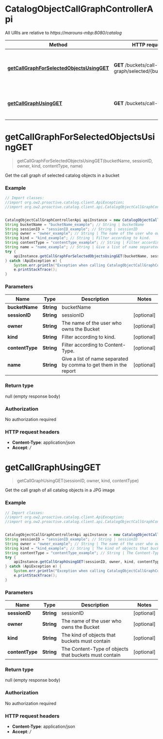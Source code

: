 # CatalogObjectCallGraphControllerApi

All URIs are relative to *https://marouns-mbp:8080/catalog*

Method | HTTP request | Description
------------- | ------------- | -------------
[**getCallGraphForSelectedObjectsUsingGET**](CatalogObjectCallGraphControllerApi.md#getCallGraphForSelectedObjectsUsingGET) | **GET** /buckets/call-graph/selected/{bucketName} | Get the call graph of selected catalog objects in a bucket
[**getCallGraphUsingGET**](CatalogObjectCallGraphControllerApi.md#getCallGraphUsingGET) | **GET** /buckets/call-graph | Get the call graph of all catalog objects in a JPG image


<a name="getCallGraphForSelectedObjectsUsingGET"></a>
# **getCallGraphForSelectedObjectsUsingGET**
> getCallGraphForSelectedObjectsUsingGET(bucketName, sessionID, owner, kind, contentType, name)

Get the call graph of selected catalog objects in a bucket

### Example
```java
// Import classes:
//import org.ow2.proactive.catalog.client.ApiException;
//import org.ow2.proactive.catalog.client.api.CatalogObjectCallGraphControllerApi;


CatalogObjectCallGraphControllerApi apiInstance = new CatalogObjectCallGraphControllerApi();
String bucketName = "bucketName_example"; // String | bucketName
String sessionID = "sessionID_example"; // String | sessionID
String owner = "owner_example"; // String | The name of the user who owns the Bucket
String kind = "kind_example"; // String | Filter according to kind.
String contentType = "contentType_example"; // String | Filter according to Content-Type.
String name = "name_example"; // String | Give a list of name separated by comma to get them in the report
try {
    apiInstance.getCallGraphForSelectedObjectsUsingGET(bucketName, sessionID, owner, kind, contentType, name);
} catch (ApiException e) {
    System.err.println("Exception when calling CatalogObjectCallGraphControllerApi#getCallGraphForSelectedObjectsUsingGET");
    e.printStackTrace();
}
```

### Parameters

Name | Type | Description  | Notes
------------- | ------------- | ------------- | -------------
 **bucketName** | **String**| bucketName |
 **sessionID** | **String**| sessionID | [optional]
 **owner** | **String**| The name of the user who owns the Bucket | [optional]
 **kind** | **String**| Filter according to kind. | [optional]
 **contentType** | **String**| Filter according to Content-Type. | [optional]
 **name** | **String**| Give a list of name separated by comma to get them in the report | [optional]

### Return type

null (empty response body)

### Authorization

No authorization required

### HTTP request headers

 - **Content-Type**: application/json
 - **Accept**: */*

<a name="getCallGraphUsingGET"></a>
# **getCallGraphUsingGET**
> getCallGraphUsingGET(sessionID, owner, kind, contentType)

Get the call graph of all catalog objects in a JPG image

### Example
```java
// Import classes:
//import org.ow2.proactive.catalog.client.ApiException;
//import org.ow2.proactive.catalog.client.api.CatalogObjectCallGraphControllerApi;


CatalogObjectCallGraphControllerApi apiInstance = new CatalogObjectCallGraphControllerApi();
String sessionID = "sessionID_example"; // String | sessionID
String owner = "owner_example"; // String | The name of the user who owns the Bucket
String kind = "kind_example"; // String | The kind of objects that buckets must contain
String contentType = "contentType_example"; // String | The Content-Type of objects that buckets must contain
try {
    apiInstance.getCallGraphUsingGET(sessionID, owner, kind, contentType);
} catch (ApiException e) {
    System.err.println("Exception when calling CatalogObjectCallGraphControllerApi#getCallGraphUsingGET");
    e.printStackTrace();
}
```

### Parameters

Name | Type | Description  | Notes
------------- | ------------- | ------------- | -------------
 **sessionID** | **String**| sessionID | [optional]
 **owner** | **String**| The name of the user who owns the Bucket | [optional]
 **kind** | **String**| The kind of objects that buckets must contain | [optional]
 **contentType** | **String**| The Content-Type of objects that buckets must contain | [optional]

### Return type

null (empty response body)

### Authorization

No authorization required

### HTTP request headers

 - **Content-Type**: application/json
 - **Accept**: */*

